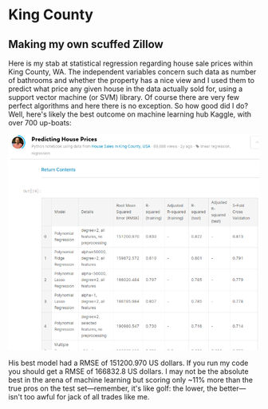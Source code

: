 # King County
## Making my own scuffed Zillow

Here is my stab at statistical regression regarding house sale prices within
King County, WA. The independent variables concern such data as number of
bathrooms and whether the property has a nice view and I used them to predict
what price any given house in the data actually sold for, using a support
vector machine (or SVM) library. Of course there are very few perfect
algorithms and here there is no exception. So how good did I do? Well, here's
likely the best outcome on machine learning hub Kaggle, with over 700
up-boats:

![Likely the best outcome on the data](best-model-on-kaggle.png)

His best model had a RMSE of 151200.970 US dollars. If you run my code you
should get a RMSE of 166832.8 US dollars. I may not be the absolute best in
the arena of machine learning but scoring only ~11% more than the true pros on
the test set—remember, it's like golf: the lower, the better—isn't too awful
for jack of all trades like me. 
